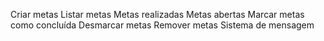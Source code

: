 Criar metas
Listar metas
    Metas realizadas
    Metas abertas
Marcar metas como concluída
Desmarcar metas
Remover metas
Sistema de mensagem